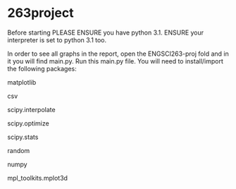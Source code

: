 # 263project

Before starting PLEASE ENSURE you have python 3.1. ENSURE your interpreter is set to python 3.1 too.

In order to see all graphs in the report, open the ENGSCI263-proj fold and in it you will find main.py. Run this main.py file. You will need to install/import the following packages: 

matplotlib 

csv

scipy.interpolate

scipy.optimize

scipy.stats 

random 

numpy

mpl_toolkits.mplot3d
